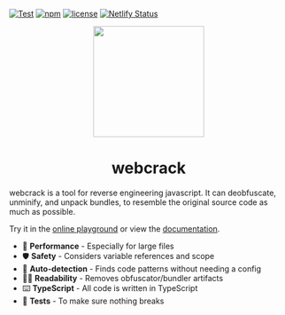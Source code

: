 [![Test](https://github.com/j4k0xb/webcrack/actions/workflows/test.yml/badge.svg)](https://github.com/j4k0xb/webcrack/actions/workflows/test.yml)
[![npm](https://img.shields.io/npm/v/webcrack)](https://www.npmjs.com/package/webcrack)
[![license](https://img.shields.io/github/license/j4k0xb/webcrack)](https://github.com/j4k0xb/webcrack/blob/master/LICENSE)
[![Netlify Status](https://api.netlify.com/api/v1/badges/ba64bf80-7053-4ed8-a282-d3762742c0dd/deploy-status)](https://app.netlify.com/sites/webcrack/deploys)

<p align="center">
  <img src="https://user-images.githubusercontent.com/55899582/231488871-e83fb827-1b25-4ec9-a326-b14244677e87.png" width="200">
</p>

<h1 align="center">webcrack</h1>

webcrack is a tool for reverse engineering javascript. It can deobfuscate, unminify, and unpack bundles, to resemble the original source code as much as possible.

Try it in the [online playground](https://webcrack.netlify.app/) or view the [documentation](https://webcrack.netlify.app/docs).

- 🚀 **Performance** - Especially for large files
- 🛡️ **Safety** - Considers variable references and scope
- 🔬 **Auto-detection** - Finds code patterns without needing a config
- ✍🏻 **Readability** - Removes obfuscator/bundler artifacts
- ⌨️ **TypeScript** - All code is written in TypeScript
- 🧪 **Tests** - To make sure nothing breaks
